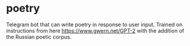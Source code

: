 # poetry

Telegram bot that can write poetry in response to user input. Trained on instructions from here https://www.gwern.net/GPT-2 with the addition of the Russian poetic corpus.
